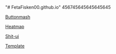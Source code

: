 "# FetaFisken00.github.io" 456745645645645645

[Buttonmash](https://fetafisken00.github.io/buttonmash/dist/index.html)

[Heatmap](https://fetafisken00.github.io/heatmap/dist/index.html)

[Shit-ui](https://fetafisken00.github.io/shit%20ui/html/index.html)

[Template](https://fetafisken00.github.io/template/html/index.html)

